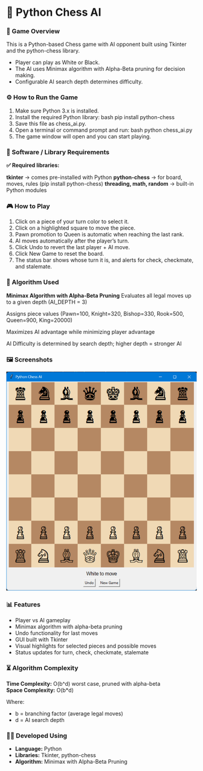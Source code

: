 # 🧠 Python Chess AI

### 🎯 Game Overview

This is a Python-based Chess game with AI opponent built using Tkinter and the python-chess library.

  - Player can play as White or Black.
  - The AI uses Minimax algorithm with Alpha-Beta pruning for decision making.
  - Configurable AI search depth determines difficulty.



### ⚙️ How to Run the Game

1. Make sure Python 3.x is installed.
2. Install the required Python library:
  bash
    pip install python-chess
3. Save this file as chess_ai.py.
4. Open a terminal or command prompt and run:
  bash
    python chess_ai.py
5. The game window will open and you can start playing.



### 🧩 Software / Library Requirements

**✅ Required libraries:**

**tkinter** → comes pre-installed with Python
**python-chess** → for board, moves, rules (pip install python-chess)
**threading, math, random** → built-in Python modules




### 🎮 How to Play

1. Click on a piece of your turn color to select it.
2. Click on a highlighted square to move the piece.
3. Pawn promotion to Queen is automatic when reaching the last rank.
4. AI moves automatically after the player’s turn.
5. Click Undo to revert the last player + AI move.
6. Click New Game to reset the board.
7. The status bar shows whose turn it is, and alerts for check, checkmate, and stalemate.




### 🧠 Algorithm Used

**Minimax Algorithm with Alpha-Beta Pruning**
  Evaluates all legal moves up to a given depth (AI_DEPTH = 3)

Assigns piece values (Pawn=100, Knight=320, Bishop=330, Rook=500, Queen=900, King=20000)

Maximizes AI advantage while minimizing player advantage

AI Difficulty is determined by search depth; higher depth = stronger AI



### 🖼️ Screenshots
![Chess Game](images/Chess.png)



### 📊 Features

- Player vs AI gameplay
- Minimax algorithm with alpha-beta pruning
- Undo functionality for last moves
- GUI built with Tkinter
- Visual highlights for selected pieces and possible moves
- Status updates for turn, check, checkmate, stalemate



### ⏳ Algorithm Complexity
		
**Time Complexity:** O(b^d) worst case, pruned with alpha-beta	
**Space Complexity:** O(b*d)

Where:
  - b = branching factor (average legal moves)
  - d = AI search depth



### 👩‍💻 Developed Using

- **Language:** Python
- **Libraries:** Tkinter, python-chess
- **Algorithm:** Minimax with Alpha-Beta Pruning
